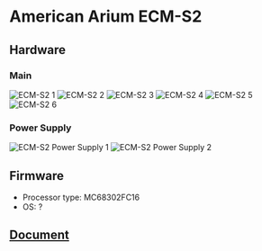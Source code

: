 # American Arium ECM-S2
## Hardware
### Main
![ECM-S2 1](./ECM-S2/ECM-S2_1.jpg)
![ECM-S2 2](./ECM-S2/ECM-S2_2.jpg)
![ECM-S2 3](./ECM-S2/ECM-S2_3.jpg)
![ECM-S2 4](./ECM-S2/ECM-S2_4.jpg)
![ECM-S2 5](./ECM-S2/ECM-S2_5.jpg)
![ECM-S2 6](./ECM-S2/ECM-S2_6.jpg)
### Power Supply
![ECM-S2 Power Supply 1](./ECM-S2/ECM-S2_PS.jpg)
![ECM-S2 Power Supply 2](./ECM-S2/ECM-S2_PS2.jpg)
## Firmware
* Processor type: MC68302FC16
* OS: ?
## [Document](./ECM-20/Document)
